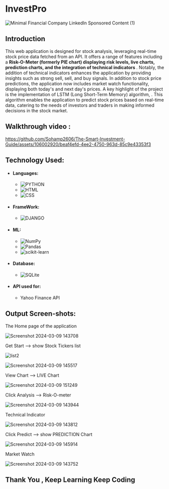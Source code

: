 # InvestPro

![Minimal Financial Company LinkedIn Sponsored Content (1)](https://github.com/Sohamp2606/The-Smart-Investment-Guide/assets/106002920/ab464802-ba88-4a04-9b6a-360cc4f1eff3)


## Introduction
<p>
 This web application is designed for stock analysis, leveraging real-time stock price data fetched from an API. It offers a range of features including a <b> Risk-O-Meter (formerly PIE chart)  displaying risk levels, live charts, prediction charts, and the integration of technical indicators </b>  . Notably, the addition of technical indicators enhances the application by providing insights such as strong sell, sell, and buy signals. In addition to stock price predictions, the application now includes market watch functionality, displaying both today's and next day's prices. A key highlight of the project is the implementation of LSTM (Long Short-Term Memory) algorithm, . This algorithm enables the application to predict stock prices based on real-time data, catering to the needs of investors and traders in making informed decisions in the stock market.
</p>


## Walkthrough video :



https://github.com/Sohamp2606/The-Smart-Investment-Guide/assets/106002920/beaf4efd-4ee2-4750-963d-85c9e43353f3




## Technology Used:
- #### Languages:
  - ![PYTHON](https://img.shields.io/badge/Python-FFD43B?style=for-the-badge&logo=python&logoColor=darkgreen)
  - ![HTML](https://img.shields.io/badge/HTML5-E34F26?style=for-the-badge&logo=html5&logoColor=white)
  - ![CSS](https://img.shields.io/badge/CSS3-1572B6?style=for-the-badge&logo=css3&logoColor=white)
   
- #### FrameWork:
  - ![DJANGO](https://img.shields.io/badge/Django-092E20?style=for-the-badge&logo=django&logoColor=green)
    
- #### ML:
  - ![NumPy](https://img.shields.io/badge/numpy-%23013243.svg?style=for-the-badge&logo=numpy&logoColor=white)
  - ![Pandas](https://img.shields.io/badge/pandas-%23150458.svg?style=for-the-badge&logo=pandas&logoColor=white)
  - ![scikit-learn](https://img.shields.io/badge/scikit--learn-%23F7931E.svg?style=for-the-badge&logo=scikit-learn&logoColor=white)
    
- #### Database:
  - ![SQLite](https://img.shields.io/badge/SQLite-07405E?style=for-the-badge&logo=sqlite&logoColor=white)
    
- #### API used for:
  - Yahoo Finance API 


## Output Screen-shots:

The Home page of the application

![Screenshot 2024-03-09 143708](https://github.com/Sohamp2606/The-Smart-Investment-Guide/assets/106002920/348419d6-93f7-4fdd-9a15-a6bea85f61c5)



Get Start --> show Stock Tickers list 


![list2](https://github.com/Sohamp2606/The-Smart-Investor-s-Guide/assets/106002920/184408a1-c5db-4897-8740-a90ab96109be)

![Screenshot 2024-03-09 145517](https://github.com/Sohamp2606/The-Smart-Investment-Guide/assets/106002920/35d99351-0d69-41c7-a1b2-74335f8c45d6)

View Chart --> LIVE Chart

![Screenshot 2024-03-09 151249](https://github.com/Sohamp2606/The-Smart-Investment-Guide/assets/106002920/230cd72b-0164-4f65-bcf6-e9eb0159087d)


Click Analysis --> Risk-O-meter

![Screenshot 2024-03-09 143944](https://github.com/Sohamp2606/The-Smart-Investment-Guide/assets/106002920/abfae66e-94c5-4644-895b-1b211a5fae27)

 Technical Indicator 
 
 ![Screenshot 2024-03-09 143812](https://github.com/Sohamp2606/The-Smart-Investment-Guide/assets/106002920/44e620fc-0139-45ef-a9bd-4e50c8c9827d)

 

Click Predict --> show PREDICTION Chart

![Screenshot 2024-03-09 145914](https://github.com/Sohamp2606/The-Smart-Investment-Guide/assets/106002920/488e7074-1c5f-4e48-8f88-14067dab6b0a)


 Market Watch 

![Screenshot 2024-03-09 143752](https://github.com/Sohamp2606/The-Smart-Investment-Guide/assets/106002920/cbe2aca5-ee7b-40b4-8587-66ece733980b)



## Thank You , Keep Learning Keep Coding



